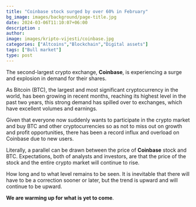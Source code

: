 ```yaml
---
title: "Coinbase stock surged by over 60% in February"
bg_image: images/background/page-title.jpg
date: 2024-03-06T11:10:07+06:00
description :
author: 
image: images/kripto-vijesti/coinbase.jpg
categories: ["Altcoins","Blockchain","Digital assets"]
tags: ["Bull market"]
type: post
---
```

The second-largest crypto exchange, **Coinbase**, is experiencing a surge and explosion in demand for their shares.

As Bitcoin (BTC), the largest and most significant cryptocurrency in the world, has been growing in recent months, reaching its highest level in the past two years, this strong demand has spilled over to exchanges, which have excellent volumes and earnings.

Given that everyone now suddenly wants to participate in the crypto market and buy BTC and other cryptocurrencies so as not to miss out on growth and profit opportunities, there has been a record influx and overload on Coinbase due to new users.

Literally, a parallel can be drawn between the price of **Coinbase** stock and BTC.
Expectations, both of analysts and investors, are that the price of the stock and the entire crypto market will continue to rise.

How long and to what level remains to be seen. It is inevitable that there will have to be a correction sooner or later, but the trend is upward and will continue to be upward.

**We are warming up for what is yet to come**.








